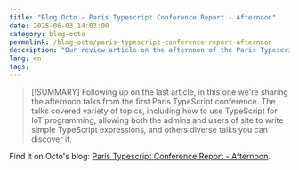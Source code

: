 ```yaml
---
title: "Blog Octo - Paris Typescript Conference Report - Afternoon"
date: 2025-06-03 14:03:00
category: blog-octo
permalink: /blog-octo/paris-typescript-conference-report-afternoon
description: "Our review article on the afternoon of the Paris Typescript conference first edition on Octo blog."
lang: en
tags: 
---
```


>[!SUMMARY]
>Following up on the last article, in this one we're sharing the afternoon talks from the first Paris TypeScript conference. The talks covered variety of topics, including how to use TypeScript for IoT programming, allowing both the admins and users of site to write simple TypeScript expressions, and others diverse talks you can discover it.

Find it on Octo's blog: [Paris Typescript Conference Report - Afternoon](https://blog.octo.com/paris-typescript-conference-report-afternoon).
